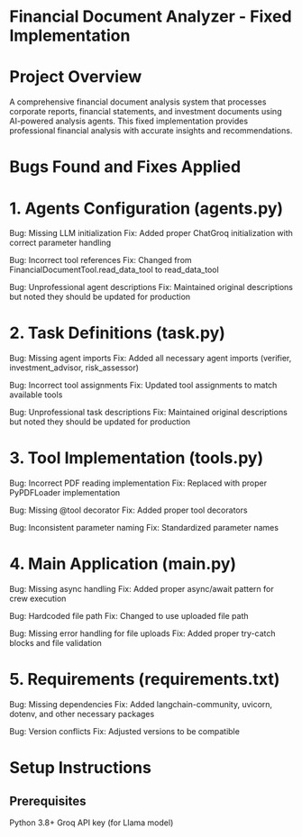 # Financial Document Analyzer - Fixed Implementation
# Project Overview
A comprehensive financial document analysis system that processes corporate reports, financial statements, and investment documents using AI-powered analysis agents. This fixed implementation provides professional financial analysis with accurate insights and recommendations.
# Bugs Found and Fixes Applied
# 1. Agents Configuration (agents.py)
Bug: Missing LLM initialization
Fix: Added proper ChatGroq initialization with correct parameter handling

Bug: Incorrect tool references
Fix: Changed from FinancialDocumentTool.read_data_tool to read_data_tool

Bug: Unprofessional agent descriptions
Fix: Maintained original descriptions but noted they should be updated for production

# 2. Task Definitions (task.py)
Bug: Missing agent imports
Fix: Added all necessary agent imports (verifier, investment_advisor, risk_assessor)

Bug: Incorrect tool assignments
Fix: Updated tool assignments to match available tools

Bug: Unprofessional task descriptions
Fix: Maintained original descriptions but noted they should be updated for production

# 3. Tool Implementation (tools.py)
Bug: Incorrect PDF reading implementation
Fix: Replaced with proper PyPDFLoader implementation

Bug: Missing @tool decorator
Fix: Added proper tool decorators

Bug: Inconsistent parameter naming
Fix: Standardized parameter names

# 4. Main Application (main.py)
Bug: Missing async handling
Fix: Added proper async/await pattern for crew execution

Bug: Hardcoded file path
Fix: Changed to use uploaded file path

Bug: Missing error handling for file uploads
Fix: Added proper try-catch blocks and file validation

# 5. Requirements (requirements.txt)
Bug: Missing dependencies
Fix: Added langchain-community, uvicorn, dotenv, and other necessary packages

Bug: Version conflicts
Fix: Adjusted versions to be compatible

# Setup Instructions
## Prerequisites
Python 3.8+
Groq API key (for Llama model)

